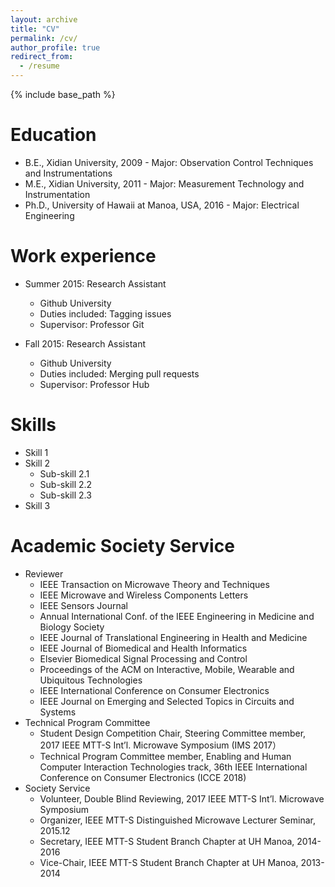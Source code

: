 ```yaml
---
layout: archive
title: "CV"
permalink: /cv/
author_profile: true
redirect_from:
  - /resume
---
```


{% include base_path %}

Education
======
* B.E., Xidian University, 2009 - Major: Observation Control Techniques and Instrumentations
* M.E., Xidian University, 2011 - Major: Measurement Technology and Instrumentation
* Ph.D., University of Hawaii at Manoa, USA, 2016 - Major: Electrical Engineering

Work experience
======
* Summer 2015: Research Assistant
  * Github University
  * Duties included: Tagging issues
  * Supervisor: Professor Git

* Fall 2015: Research Assistant
  * Github University
  * Duties included: Merging pull requests
  * Supervisor: Professor Hub
  
Skills
======
* Skill 1
* Skill 2
  * Sub-skill 2.1
  * Sub-skill 2.2
  * Sub-skill 2.3
* Skill 3

  
Academic Society Service
======
* Reviewer
  * IEEE Transaction on Microwave Theory and Techniques 
  * IEEE Microwave and Wireless Components Letters 
  * IEEE Sensors Journal 
  * Annual International Conf. of the IEEE Engineering in Medicine and Biology Society 
  * IEEE Journal of Translational Engineering in Health and Medicine
  * IEEE Journal of Biomedical and Health Informatics 
  * Elsevier Biomedical Signal Processing and Control 
  * Proceedings of the ACM on Interactive, Mobile, Wearable and Ubiquitous Technologies 
  * IEEE International Conference on Consumer Electronics
  * IEEE Journal on Emerging and Selected Topics in Circuits and Systems
* Technical Program Committee
  * Student Design Competition Chair, Steering Committee member, 2017 IEEE MTT-S Int’l. Microwave Symposium (IMS 2017）
  * Technical Program Committee member, Enabling and Human Computer Interaction Technologies track, 36th IEEE International Conference on Consumer Electronics (ICCE 2018)
* Society Service
  * Volunteer, Double Blind Reviewing, 2017 IEEE MTT-S Int’l. Microwave Symposium
  * Organizer, IEEE MTT-S Distinguished Microwave Lecturer Seminar, 2015.12
  * Secretary, IEEE MTT-S Student Branch Chapter at UH Manoa, 2014-2016
  * Vice-Chair, IEEE MTT-S Student Branch Chapter at UH Manoa, 2013-2014
  
  

